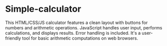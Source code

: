 # Simple-calculator
This HTML/CSS/JS calculator features a clean layout with buttons for numbers and arithmetic operations. JavaScript handles user input, performs calculations, and displays results. Error handling is included. It's a user-friendly tool for basic arithmetic computations on web browsers.
